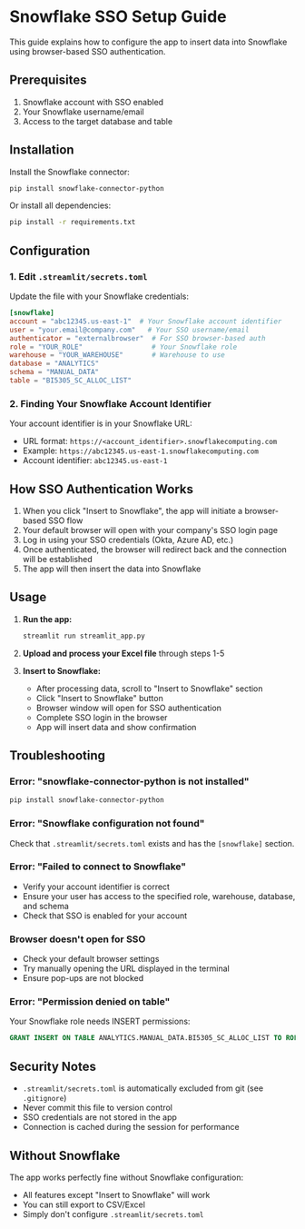 # Snowflake SSO Setup Guide

This guide explains how to configure the app to insert data into Snowflake using browser-based SSO authentication.

## Prerequisites

1. Snowflake account with SSO enabled
2. Your Snowflake username/email
3. Access to the target database and table

## Installation

Install the Snowflake connector:

```bash
pip install snowflake-connector-python
```

Or install all dependencies:

```bash
pip install -r requirements.txt
```

## Configuration

### 1. Edit `.streamlit/secrets.toml`

Update the file with your Snowflake credentials:

```toml
[snowflake]
account = "abc12345.us-east-1"  # Your Snowflake account identifier
user = "your.email@company.com"   # Your SSO username/email
authenticator = "externalbrowser"  # For SSO browser-based auth
role = "YOUR_ROLE"                 # Your Snowflake role
warehouse = "YOUR_WAREHOUSE"       # Warehouse to use
database = "ANALYTICS"
schema = "MANUAL_DATA"
table = "BI5305_SC_ALLOC_LIST"
```

### 2. Finding Your Snowflake Account Identifier

Your account identifier is in your Snowflake URL:
- URL format: `https://<account_identifier>.snowflakecomputing.com`
- Example: `https://abc12345.us-east-1.snowflakecomputing.com`
- Account identifier: `abc12345.us-east-1`

## How SSO Authentication Works

1. When you click "Insert to Snowflake", the app will initiate a browser-based SSO flow
2. Your default browser will open with your company's SSO login page
3. Log in using your SSO credentials (Okta, Azure AD, etc.)
4. Once authenticated, the browser will redirect back and the connection will be established
5. The app will then insert the data into Snowflake

## Usage

1. **Run the app:**
   ```bash
   streamlit run streamlit_app.py
   ```

2. **Upload and process your Excel file** through steps 1-5

3. **Insert to Snowflake:**
   - After processing data, scroll to "Insert to Snowflake" section
   - Click "Insert to Snowflake" button
   - Browser window will open for SSO authentication
   - Complete SSO login in the browser
   - App will insert data and show confirmation

## Troubleshooting

### Error: "snowflake-connector-python is not installed"
```bash
pip install snowflake-connector-python
```

### Error: "Snowflake configuration not found"
Check that `.streamlit/secrets.toml` exists and has the `[snowflake]` section.

### Error: "Failed to connect to Snowflake"
- Verify your account identifier is correct
- Ensure your user has access to the specified role, warehouse, database, and schema
- Check that SSO is enabled for your account

### Browser doesn't open for SSO
- Check your default browser settings
- Try manually opening the URL displayed in the terminal
- Ensure pop-ups are not blocked

### Error: "Permission denied on table"
Your Snowflake role needs INSERT permissions:
```sql
GRANT INSERT ON TABLE ANALYTICS.MANUAL_DATA.BI5305_SC_ALLOC_LIST TO ROLE YOUR_ROLE;
```

## Security Notes

- `.streamlit/secrets.toml` is automatically excluded from git (see `.gitignore`)
- Never commit this file to version control
- SSO credentials are not stored in the app
- Connection is cached during the session for performance

## Without Snowflake

The app works perfectly fine without Snowflake configuration:
- All features except "Insert to Snowflake" will work
- You can still export to CSV/Excel
- Simply don't configure `.streamlit/secrets.toml`